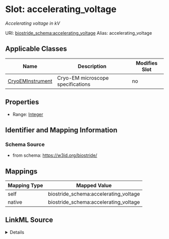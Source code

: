 

# Slot: accelerating_voltage 


_Accelerating voltage in kV_





URI: [biostride_schema:accelerating_voltage](https://w3id.org/biostride/schema/accelerating_voltage)
Alias: accelerating_voltage

<!-- no inheritance hierarchy -->





## Applicable Classes

| Name | Description | Modifies Slot |
| --- | --- | --- |
| [CryoEMInstrument](CryoEMInstrument.md) | Cryo-EM microscope specifications |  no  |






## Properties

* Range: [Integer](Integer.md)




## Identifier and Mapping Information






### Schema Source


* from schema: https://w3id.org/biostride/




## Mappings

| Mapping Type | Mapped Value |
| ---  | ---  |
| self | biostride_schema:accelerating_voltage |
| native | biostride_schema:accelerating_voltage |




## LinkML Source

<details>
```yaml
name: accelerating_voltage
description: Accelerating voltage in kV
from_schema: https://w3id.org/biostride/
rank: 1000
alias: accelerating_voltage
owner: CryoEMInstrument
domain_of:
- CryoEMInstrument
range: integer
any_of:
- equals_number: 120
- equals_number: 200
- equals_number: 300

```
</details>